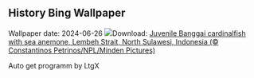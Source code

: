 ## History Bing Wallpaper
Wallpaper date: 2024-06-26
![](https://www.bing.com/th?id=OHR.CardinalfishAnemone_EN-IN9820574473_UHD.jpg&w=1000)Download: [Juvenile Banggai cardinalfish with sea anemone, Lembeh Strait, North Sulawesi, Indonesia (© Constantinos Petrinos/NPL/Minden Pictures)](https://www.bing.com/th?id=OHR.CardinalfishAnemone_EN-IN9820574473_UHD.jpg)

Auto get programm by LtgX
